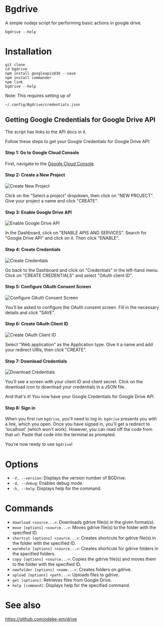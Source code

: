 # Bgdrive
A simple nodejs script for performing basic actions in google drive.

```
bgdrive --help
```

# Installation

```
git clone
cd bgdrive
npm install googleapis@39 --save
npm install commander
npm link
bgdrive --help
```

Note: This requires setting up of
```
~/.config/Bgdrive/credentials.json
```


## Getting Google Credentials for Google Drive API
  
The script has links to the API docs in it.

Follow these steps to get your Google Credentials for Google Drive API:

#### Step 1: Go to Google Cloud Console

First, navigate to the [Google Cloud Console](https://console.cloud.google.com/).

#### Step 2: Create a New Project

![Create New Project](https://miro.medium.com/v2/resize:fit:1400/format:webp/1*Li8oIH9iWyWmq4GhFfBcfA.png)

Click on the "Select a project" dropdown, then click on "NEW PROJECT". Give your project a name and click "CREATE".

#### Step 3: Enable Google Drive API

![Enable Google Drive API](https://miro.medium.com/v2/resize:fit:1400/format:webp/1*44xNkyL3LPsSwMr4G9IC-A.png)

In the Dashboard, click on "ENABLE APIS AND SERVICES". Search for "Google Drive API" and click on it. Then click "ENABLE".

#### Step 4: Create Credentials

![Create Credentials](https://miro.medium.com/v2/resize:fit:1400/format:webp/1*zgiH8WBmrd68UOjVg3I1uQ.png)

Go back to the Dashboard and click on "Credentials" in the left-hand menu. Click on "CREATE CREDENTIALS" and select "OAuth client ID".

#### Step 5: Configure OAuth Consent Screen

![Configure OAuth Consent Screen](https://miro.medium.com/v2/resize:fit:1400/format:webp/1*u4PWb9EyMYhbUwby2Jk7Ug.png)

You'll be asked to configure the OAuth consent screen. Fill in the necessary details and click "SAVE".

#### Step 6: Create OAuth Client ID

![Create OAuth Client ID](https://miro.medium.com/v2/resize:fit:1400/format:webp/1*pcjpbnNcv_UjBdBOzskkJQ.png)

Select "Web application" as the Application type. Give it a name and add your redirect URIs, then click "CREATE".

#### Step 7: Download Credentials

![Download Credentials](https://miro.medium.com/v2/resize:fit:1400/format:webp/1*V4EeM45vm63htFxb67beMQ.png)

You'll see a screen with your client ID and client secret. Click on the download icon to download your credentials in a JSON file.

And that's it! You now have your Google Credentials for Google Drive API.

#### Step 8: Sign in

When you first run `bgdrive`, you'll need to log in. `bgdrive` presents you with a link, which you open. Once you have signed in, you'll get a redirect to 'localhost' (which won't work). However, you can read off the code from that url. Paste that code into the terminal as prompted.

You're now ready to use `bgdrive`!


# Options

- `-V, --version`: Displays the version number of BGDrive.
- `-d, --debug`: Enables debug mode.
- `-h, --help`: Displays help for the command.

# Commands

- `download <source...>`: Downloads gdrive file(s) in the given format(s).
- `move [options] <source...>`: Moves gdrive file(s) to the folder with the specified ID.
- `shortcut [options] <source...>`: Creates shortcuts for gdrive file(s) in the folder with the specified ID.
- `wormhole [options] <source...>`: Creates shortcuts for gdrive folders in the specified folders.
- `copy [options] <source...>`: Copies the gdrive file(s) and moves them to the folder with the specified ID.
- `newfolder [options] <name...>`: Creates folders on gdrive.
- `upload [options] <path...>`: Uploads files to gdrive.
- `get [options]`: Retrieves files from Google Drive.
- `help [command]`: Displays help for the specified command.

# See also

https://github.com/odeke-em/drive
